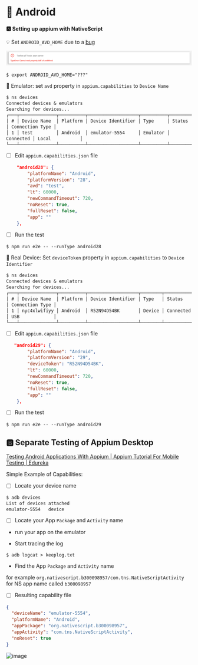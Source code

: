 # :iphone: Android

#### :a: Setting up appium with NativeScript

:bulb: Set `ANDROID_AVD_HOME` due to a [bug](https://github.com/NativeScript/mobile-devices-controller/issues/10)

![image](../../images/sdk-undefined.png)

```
$ export ANDROID_AVD_HOME="???"
```

:round_pushpin: Emulator: set `avd` property in `appium.capabilities` to `Device Name`

```
$ ns devices
Connected devices & emulators
Searching for devices...
┌───┬──────────────┬──────────┬───────────────────┬──────────┬───────────┬─────────────────┐
│ # │ Device Name  │ Platform │ Device Identifier │ Type     │ Status    │ Connection Type │
│ 1 │ test         │ Android  │ emulator-5554     │ Emulator │ Connected │ Local           │
└───┴──────────────┴──────────┴───────────────────┴──────────┴───────────┴─────────────────┘
```

- [ ] Edit `appium.capabilities.json` file

```json
    "android28": {
        "platformName": "Android",
        "platformVersion": "28",
        "avd": "test",
        "lt": 60000,
        "newCommandTimeout": 720,
        "noReset": true,
        "fullReset": false,
        "app": ""
    },
```

- [ ] Run the test

```
$ npm run e2e -- --runType android28
```

:round_pushpin: Real Device: Set `deviceToken` property in `appium.capabilities` to `Device Identifier`

```
$ ns devices
Connected devices & emulators
Searching for devices...
┌───┬──────────────┬──────────┬───────────────────┬────────┬───────────┬─────────────────┐
│ # │ Device Name  │ Platform │ Device Identifier │ Type   │ Status    │ Connection Type │
│ 1 │ nyc4xlwifiyy │ Android  │ R52N94D54BK       │ Device │ Connected │ USB             │
└───┴──────────────┴──────────┴───────────────────┴────────┴───────────┴─────────────────┘
```

- [ ] Edit `appium.capabilities.json` file

```json
   "android29": {
        "platformName": "Android",
        "platformVersion": "29",
        "deviceToken": "R52N94D54BK",
        "lt": 60000,
        "newCommandTimeout": 720,
        "noReset": true,
        "fullReset": false,
        "app": ""
    },
```

- [ ] Run the test

```
$ npm run e2e -- --runType android29
```

## :b: Separate Testing of Appium Desktop

[Testing Android Applications With Appium | Appium Tutorial For Mobile Testing | Edureka](https://www.youtube.com/watch?v=i1tQ1pjEFWw)

Simple Example of Capabilities:

- [ ] Locate your device name

```
$ adb devices
List of devices attached
emulator-5554	device
```

- [ ] Locate your App `Package` and `Activity` name

* run your app on the emulator

* Start tracing the log

```
$ adb logcat > keeplog.txt
```

* Find the App `Package` and `Activity` name

for example `org.nativescript.b300098957/com.tns.NativeScriptActivity` for NS app name called `b300098957`

- [ ] Resulting capability file

```json
{
  "deviceName": "emulator-5554",
  "platformName": "Android",
  "appPackage": "org.nativescript.b300098957",
  "appActivity": "com.tns.NativeScriptActivity",
  "noReset": true
}
```

![image](../images/appium-server.png)

